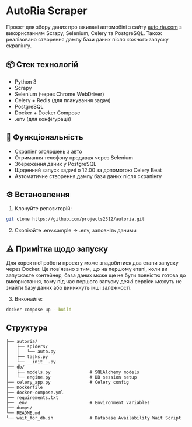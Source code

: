 # AutoRia Scraper

Проєкт для збору даних про вживані автомобілі з сайту [auto.ria.com](https://auto.ria.com) з використанням Scrapy, Selenium, Celery та PostgreSQL. Також реалізовано створення дампу бази даних після кожного запуску скрапінгу.

## 📦 Стек технологій

- Python 3
- Scrapy
- Selenium (через Chrome WebDriver)
- Celery + Redis (для планування задач)
- PostgreSQL
- Docker + Docker Compose
- .env (для конфігурації)

## 🚀 Функціональність

- Скрапінг оголошень з авто
- Отримання телефону продавця через Selenium
- Збереження даних у PostgreSQL
- Щоденний запуск задачі о 12:00 за допомогою Celery Beat
- Автоматичне створення дампу бази даних після скрапінгу

## ⚙️ Встановлення

1. Клонуйте репозиторій:

```bash
git clone https://github.com/projects2312/autoria.git
```

2. Скопіюйте .env.sample -> .env, заповніть даними

## ⚠️ Примітка щодо запуску

Для коректної роботи проекту може знадобитися два етапи запуску через Docker. Це пов'язано з тим, що на першому етапі, коли ви запускаєте контейнер, база даних може ще не бути повністю готова до використання, тому під час першого запуску деякі сервіси можуть не знайти базу даних або виникнуть інші залежності.

3. Виконайте:

```bash
docker-compose up --build
```

## Структура

```
├── autoria/
│   ├── spiders/
│   │   └── auto.py
│   ├── tasks.py
│   └── __init__.py
├── db/
│   ├── models.py               # SQLAlchemy models
│   └── engine.py               # DB session setup
├── celery_app.py               # Celery config
├── Dockerfile
├── docker-compose.yml
├── requirements.txt
├── .env                        # Environment variables
├── dumps/                     
└── README.md
└── wait_for_db.sh              # Database Availability Wait Script
```